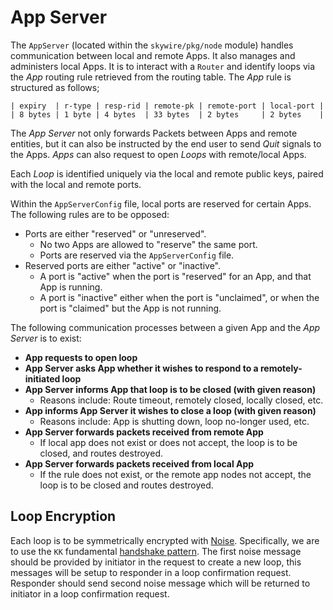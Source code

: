 # App Server

The `AppServer` (located within the `skywire/pkg/node` module) handles communication between local and remote Apps. It also manages and administers local Apps. It is to interact with a `Router` and identify loops via the *App* routing rule retrieved from the routing table. The *App* rule is structured as follows;

```
| expiry  | r-type | resp-rid | remote-pk | remote-port | local-port |
| 8 bytes | 1 byte | 4 bytes  | 33 bytes  | 2 bytes     | 2 bytes    |
```

The *App Server* not only forwards Packets between Apps and remote entities, but it can also be instructed by the end user to send *Quit* signals to the Apps. *Apps* can also request to open *Loops* with remote/local Apps.

Each *Loop* is identified uniquely via the local and remote public keys, paired with the local and remote ports.

Within the `AppServerConfig` file, local ports are reserved for certain Apps. The following rules are to be opposed:
- Ports are either "reserved" or "unreserved".
    - No two Apps are allowed to "reserve" the same port.
    - Ports are reserved via the `AppServerConfig` file.
- Reserved ports are either "active" or "inactive".
    - A port is "active" when the port is "reserved" for an App, and that App is running.
    - A port is "inactive" either when the port is "unclaimed", or when the port is "claimed" but the App is not running.

The following communication processes between a given App and the *App Server* is to exist:

- **App requests to open loop**
- **App Server asks App whether it wishes to respond to a remotely-initiated loop**
- **App Server informs App that loop is to be closed (with given reason)**
  - Reasons include: Route timeout, remotely closed, locally closed, etc.
- **App informs App Server it wishes to close a loop (with given reason)**
  - Reasons include: App is shutting down, loop no-longer used, etc.
- **App Server forwards packets received from remote App**
  - If local app does not exist or does not accept, the loop is to be closed, and routes destroyed.
- **App Server forwards packets received from local App** 
  - If the rule does not exist, or the remote app nodes not accept, the loop is to be closed and routes destroyed.

## Loop Encryption

Each loop is to be symmetrically encrypted with [Noise](http://noiseprotocol.org/noise.html). Specifically, we are to use the `KK` fundamental [handshake pattern](http://noiseprotocol.org/noise.html#handshake-patterns). The first noise message should be provided by initiator in the request to create a new loop, this messages will be setup to responder in a loop confirmation request. Responder should send second noise message which will be returned to initiator in a loop confirmation request.
